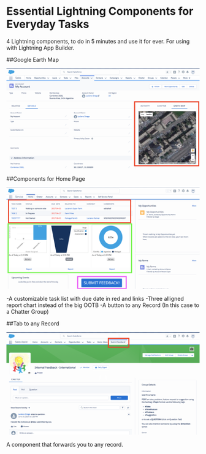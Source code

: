 # Essential Lightning Components for Everyday Tasks

4 Lightning components, to do in 5 minutes and use it for ever. For using with Lightning App Builder.

##Google Earth Map

![Google Earth Map](https://github.com/lucianostraga/lightning-components-essentials/blob/master/images/earthmap.png)

##Components for Home Page

![Home](https://github.com/lucianostraga/lightning-components-essentials/blob/master/images/customHome.png)

-A customizable task list with due date in red and links
-Three alligned report chart instead of the big OOTB 
-A button to any Record (In this case to a Chatter Group)

##Tab to any Record

![Home](https://github.com/lucianostraga/lightning-components-essentials/blob/master/images/tabToRecord.png)

A component that forwards you to any record.




